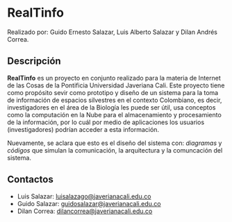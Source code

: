 # RealTinfo

Realizado por: Guido Ernesto Salazar, Luis Alberto Salazar y Dilan Andrés Correa.

## Descripción
**RealTinfo** es un proyecto en conjunto realizado para la materia de Internet de las Cosas de la Pontificia Universidad Javeriana Cali. Este proyecto tiene como propósito sevir como prototipo y diseño de un sistema para la toma de información de espacios silvestres en el contexto Colombiano, es decir, investigadores en el área de la Biología les puede ser útil, usa conceptos como la computación en la Nube para el almacenamiento y procesamiento de la información, por lo cuál por medio de aplicaciones los usuarios (investigadores) podrían acceder a esta información.

Nuevamente, se aclara que esto es el diseño del sistema con: *diagramas* y *códigos* que simulan la comunicación, la arquitectura y la comuncación del sistema.

## Contactos

* Luis Salazar: luisalazago@javerianacali.edu.co
* Guido Salazar: guidosalazar@javerianacali.edu.co
* Dilan Correa: dilancorrea@javerianacali.edu.co
